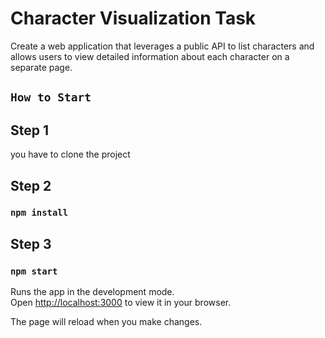 
# Character Visualization Task

Create a web application that leverages a public API to list characters and allows users to
view detailed information about each character on a separate page.


## `How to Start`
## Step 1
you have to clone the project 

## Step 2
### `npm install`

## Step 3
### `npm start`
Runs the app in the development mode.\
Open [http://localhost:3000](http://localhost:3000) to view it in your browser.

The page will reload when you make changes.









